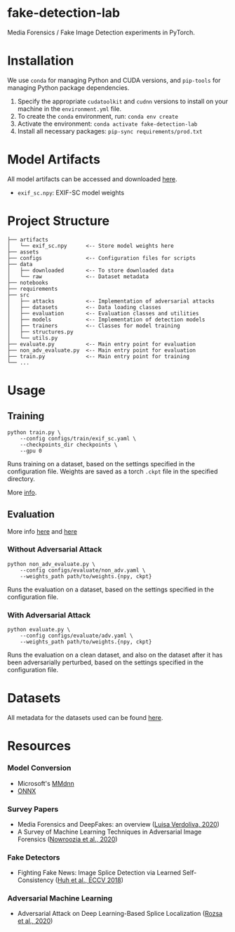 # fake-detection-lab
Media Forensics / Fake Image Detection experiments in PyTorch.

# Installation
We use `conda` for managing Python and CUDA versions, and `pip-tools` for managing Python package dependencies.
1. Specify the appropriate `cudatoolkit` and `cudnn` versions to install on your machine in the `environment.yml` file.
2. To create the `conda` environment, run: `conda env create`
3. Activate the environment: `conda activate fake-detection-lab`
4. Install all necessary packages: `pip-sync requirements/prod.txt`

# Model Artifacts
All model artifacts can be accessed and downloaded [here](https://drive.google.com/drive/folders/1Qm1WUUithm0dE1qnJXGfoCbMG37jq3mW?usp=sharing).
- `exif_sc.npy`: EXIF-SC model weights

# Project Structure
```
├── artifacts
│   └── exif_sc.npy      <-- Store model weights here
├── assets
├── configs              <-- Configuration files for scripts
├── data
│   ├── downloaded       <-- To store downloaded data
│   └── raw              <-- Dataset metadata
├── notebooks
├── requirements
├── src
│   ├── attacks          <-- Implementation of adversarial attacks
│   ├── datasets         <-- Data loading classes
│   ├── evaluation       <-- Evaluation classes and utilities
│   ├── models           <-- Implementation of detection models
│   ├── trainers         <-- Classes for model training
│   ├── structures.py
│   └── utils.py
├── evaluate.py          <-- Main entry point for evaluation
├── non_adv_evaluate.py  <-- Main entry point for evaluation
├── train.py             <-- Main entry point for training
└── ...
```

# Usage

## Training
```
python train.py \
    --config configs/train/exif_sc.yaml \
    --checkpoints_dir checkpoints \
    --gpu 0
```
Runs training on a dataset, based on the settings specified in the configuration file. Weights are saved as a torch `.ckpt` file in the specified directory.

More [info](src/trainers/README.md).

## Evaluation
More info [here](src/models/exif_sc/README.md) and [here](src/attacks/README.md)
### Without Adversarial Attack
```
python non_adv_evaluate.py \
    --config configs/evaluate/non_adv.yaml \
    --weights_path path/to/weights.{npy, ckpt}
```
Runs the evaluation on a dataset, based on the settings specified in the configuration file.

### With Adversarial Attack
```
python evaluate.py \
    --config configs/evaluate/adv.yaml \
    --weights_path path/to/weights.{npy, ckpt}
```
Runs the evaluation on a clean dataset, and also on the dataset after it has been adversarially perturbed, based on the settings specified in the configuration file.

# Datasets
All metadata for the datasets used can be found [here](data/raw).

# Resources
### Model Conversion
- Microsoft's [MMdnn](https://github.com/microsoft/MMdnn)
- [ONNX](https://github.com/onnx/onnx)

### Survey Papers
- Media Forensics and DeepFakes: an overview ([Luisa Verdoliva, 2020](https://arxiv.org/abs/2001.06564))
- A Survey of Machine Learning Techniques in Adversarial Image Forensics ([Nowroozia et al., 2020](https://arxiv.org/abs/2010.09680))

### Fake Detectors
- Fighting Fake News: Image Splice Detection via Learned Self-Consistency ([Huh et al., ECCV 2018](https://minyoungg.github.io/selfconsistency/))

### Adversarial Machine Learning
- Adversarial Attack on Deep Learning-Based Splice Localization ([Rozsa et al., 2020](https://arxiv.org/abs/2004.08443))
